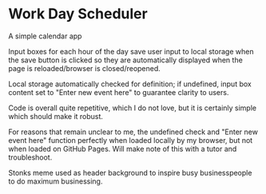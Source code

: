 # Work Day Scheduler 
 A simple calendar app

 Input boxes for each hour of the day save user input to local storage when the save button is clicked so they are automatically displayed when the 
 page is reloaded/browser is closed/reopened. 
 
 Local storage automatically checked for definition; if undefined, input box content set to "Enter new event here" to guarantee clarity to users. 
 
 Code is overall quite repetitive, which I do not love, but it is certainly simple which should make it robust. 

 For reasons that remain unclear to me, the undefined check and "Enter new event here" function perfectly when loaded locally by my browser, but not when loaded on GitHub Pages. Will make note of this with a tutor and troubleshoot. 
 
 Stonks meme used as header background to inspire busy businesspeople to do maximum businessing. 
